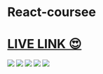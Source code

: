 # React-coursee


<h1><a href="https://react-coursee-7mtw-git-main-aryan-ya.vercel.app/">LIVE LINK 😍</a></h1>
<img src="https://github.com/aryan-ya/Reactjs-course-/assets/107910961/27f512fb-cc64-492c-8512-f1eb3439c645">
<img src="https://github.com/aryan-ya/Reactjs-course-/assets/107910961/d0c01149-75be-4e71-b3bd-e62245acacc4">
<img src="https://github.com/aryan-ya/Reactjs-course-/assets/107910961/ee2836fc-aa54-4b0f-adfe-ab7080e7a44f">
<img src="https://github.com/aryan-ya/Reactjs-course-/assets/107910961/c1c3fb0d-50f3-4e38-95d8-5edf26eee7e1">
<img src="https://github.com/aryan-ya/Reactjs-course-/assets/107910961/492dda6b-8685-42ae-9a63-d962f8d1ab41">
